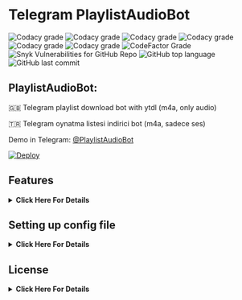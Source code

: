 # Telegram PlaylistAudioBot
![Codacy grade](https://img.shields.io/github/license/huzunluartemis/PlaylistAudioBot.svg)
![Codacy grade](https://img.shields.io/github/issues/huzunluartemis/PlaylistAudioBot.svg)
![Codacy grade](https://img.shields.io/github/issues-pr-raw/huzunluartemis/PlaylistAudioBot.svg)
![Codacy grade](https://img.shields.io/github/repo-size/huzunluartemis/PlaylistAudioBot.svg)
![Codacy grade](https://visitor-badge.laobi.icu/badge?page_id=huzunluartemis.PlaylistAudioBot)
![Codacy grade](https://img.shields.io/codacy/grade/ac102a243331444fa6e607f33de10066)
![CodeFactor Grade](https://img.shields.io/codefactor/grade/github/huzunluartemis/PlaylistAudioBot)
![Snyk Vulnerabilities for GitHub Repo](https://img.shields.io/snyk/vulnerabilities/github/huzunluartemis/PlaylistAudioBot)
![GitHub top language](https://img.shields.io/github/languages/top/huzunluartemis/PlaylistAudioBot)
![GitHub last commit](https://img.shields.io/github/last-commit/huzunluartemis/PlaylistAudioBot)

## PlaylistAudioBot:

🇬🇧 Telegram playlist download bot with ytdl (m4a, only audio)

🇹🇷 Telegram oynatma listesi indirici bot (m4a, sadece ses)

Demo in Telegram: [@PlaylistAudioBot](https://t.me/PlaylistAudioBot)

[![Deploy](https://www.herokucdn.com/deploy/button.svg)](https://heroku.com/deploy?template=https://github.com/HuzunluArtemis/PlaylistAudioBot)

## Features
<details>
  <summary><b>Click Here For Details</b></summary><br>

- Youtube-DL downloading status
- Fully customizable progressbar
- Auto update ytdl with every request
- Only one process in same time (for stabilization)
- Embed thumbnail, metadata's to file
- Custom ytdl format selector (dont change if you dont know)
- Custom thumbnail (replace src/file.jpg with yours)
- Force Subscribe
- Video limit (give 0 for unlimited, default 0)
- Size limit (give 0 for unlimited, default 0)
- Logger
- Shell
- Pinger
</details>

## Setting up config file
<details>
    <summary><b>Click Here For Details</b></summary><br>
    <b>Required Variables:</b><br><br>
    
- `BOT_TOKEN`: Telegram Bot Token. Example: `3asd2a2sd32:As56das65d2as:ASd2a6s3d26as`
- `APP_ID`: Telegram App ID. Example: `32523453`
- `API_HASH`: Telegram Api Hash. Example: `asdasdas6d265asd26asd6as1das`
- `AUTH_IDS`: Auth only some groups or users. If you want public, leave it empty or give `0`. Example: `-100656 56191 -10056561`
- `BOT_USERNAME`: Your bot's username. without @. Example: `PlaylistAudioBot`

<b>Not Required Variables:</b>

- `OWNER_ID`: Bot's owner id. Send `/id` to `t.me/MissRose_bot` in private to get your id. Required for shell and say hello in every restart to you. If you don't want, leave it empty.
- `FORCE_SUBSCRIBE_CHANNEL`: Force subscribe channel or group. Example: `-1001327202752` or `@HuzunluArtemis`. To disable leave it empty. Do not forget to make admin your bot in forcesub channel or group.
- `CHANNEL_OR_CONTACT`: Your bot's channel or contact username. Example: `HuzunluArtemis`
- `JOIN_CHANNEL_STR`: Join channel warning string. See `config.py`.
- `YOU_ARE_BANNED_STR`: Banned user string. See `config.py`.
- `JOIN_BUTTON_STR`: Join button string. See `config.py`.
- `VIDEO_LIMIT`: Max video limit. Example: `3`, `62`, `52` (give 0 for unlimited, default 0)
- `VIDEO_LIMIT`: Max playlist size limit in bytes. (give 0 for unlimited, default 0)
- `UPDATE_YTDL_EVERY_DOWNLOAD`: Give `True` if you want to update ytdl in every download command. Default `True`
- `SLEEP_BETWEEN_SEND_FILES`: For floodwait. Leave blank if you dont know.
- `YTDL_DOWNLOAD_FORMAT`: Ytdl format selector. Leave blank if you dont know.
</details>

## License
<details>
    <summary><b>Click Here For Details</b></summary>
  <br>
  <a href="https://www.gnu.org/licenses/gpl-3.0.en.html">
  <img src="https://www.gnu.org/graphics/gplv3-127x51.png" alt="GNU GPLv3 Image">
</a>
<br>
<br>
PlaylistAudioBot is Free Software: You can use, study share and improve it at your
will. Specifically you can redistribute and/or modify it under the terms of the 
  <a href="https://www.gnu.org/licenses/gpl.html">GNU General Public License</a> 
  as published by the Free Software Foundation, either version 3 of the License, 
  or (at your option) any later version.
</details>
